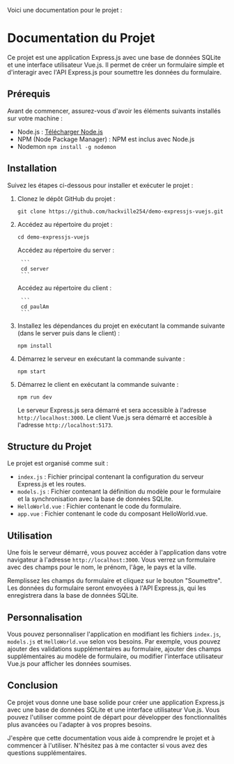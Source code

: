Voici une documentation pour le projet :

# Documentation du Projet

Ce projet est une application Express.js avec une base de données SQLite et une interface utilisateur Vue.js. Il permet de créer un formulaire simple et d'interagir avec l'API Express.js pour soumettre les données du formulaire.

## Prérequis

Avant de commencer, assurez-vous d'avoir les éléments suivants installés sur votre machine :

- Node.js : [Télécharger Node.js](https://nodejs.org)
- NPM (Node Package Manager) : NPM est inclus avec Node.js
- Nodemon ```npm install -g nodemon```


## Installation

Suivez les étapes ci-dessous pour installer et exécuter le projet :

1. Clonez le dépôt GitHub du projet :

   ```
   git clone https://github.com/hackville254/demo-expressjs-vuejs.git
   ```

2. Accédez au répertoire du projet :

   ```
   cd demo-expressjs-vuejs
   ```
     Accédez au répertoire du server :
     
        ```
        cd server
        ```
     Accédez au répertoire du client :
     
        ```
        cd paulAm
        ```

3. Installez les dépendances du projet en exécutant la commande suivante (dans le server puis dans le client) :

   ```
   npm install
   ```

4. Démarrez le serveur en exécutant la commande suivante :

   ```
   npm start
   ```
5. Démarrez le client en exécutant la commande suivante :

   ```
   npm run dev
   ```

   Le serveur Express.js sera démarré et sera accessible à l'adresse `http://localhost:3000`.
   Le client Vue.js sera démarré et accesible à l'adresse `http://localhost:5173`.

## Structure du Projet

Le projet est organisé comme suit :

- `index.js` : Fichier principal contenant la configuration du serveur Express.js et les routes.
- `models.js` : Fichier contenant la définition du modèle pour le formulaire et la synchronisation avec la base de données SQLite.
- `HelloWorld.vue` : Fichier contenant le code du formulaire.
- `app.vue` : Fichier contenant le code du composant HelloWorld.vue.

## Utilisation

Une fois le serveur démarré, vous pouvez accéder à l'application dans votre navigateur à l'adresse `http://localhost:3000`. Vous verrez un formulaire avec des champs pour le nom, le prénom, l'âge, le pays et la ville.

Remplissez les champs du formulaire et cliquez sur le bouton "Soumettre". Les données du formulaire seront envoyées à l'API Express.js, qui les enregistrera dans la base de données SQLite.

## Personnalisation

Vous pouvez personnaliser l'application en modifiant les fichiers `index.js`, `models.js` et `HelloWorld.vue` selon vos besoins. Par exemple, vous pouvez ajouter des validations supplémentaires au formulaire, ajouter des champs supplémentaires au modèle de formulaire, ou modifier l'interface utilisateur Vue.js pour afficher les données soumises.

## Conclusion

Ce projet vous donne une base solide pour créer une application Express.js avec une base de données SQLite et une interface utilisateur Vue.js. Vous pouvez l'utiliser comme point de départ pour développer des fonctionnalités plus avancées ou l'adapter à vos propres besoins.

J'espère que cette documentation vous aide à comprendre le projet et à commencer à l'utiliser. N'hésitez pas à me contacter si vous avez des questions supplémentaires.
